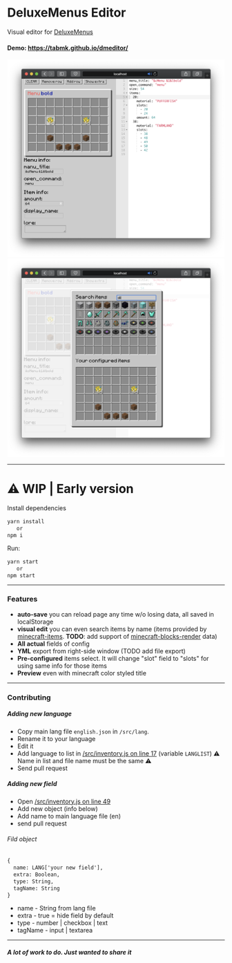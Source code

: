# DeluxeMenus Editor

Visual editor for [DeluxeMenus](https://wiki.helpch.at/clips-plugins/deluxemenus)

#### Demo: https://tabmk.github.io/dmeditor/

<p align="center">
  <img src="img/1.png" />
  <img src="img/2.png" />
</p>

---

# ⚠️ WIP | Early version

Install dependencies
```
yarn install
   or
npm i
```

Run:
```
yarn start
   or
npm start
```
---
### Features
- __auto-save__ you can reload page any time w/o losing data, all saved in localStorage
- __visual edit__ you can even search items by name (items provided by [minecraft-items](https://github.com/pandapaul/minecraft-items). __TODO__: add support of [minecraft-blocks-render](https://github.com/TABmk/minecraft-blocks-render) data)
- __All actual__ fields of config
- __YML__ export from right-side window (TODO add file export)
- __Pre-configured__ items select. It will change "slot" field to "slots" for using same info for those items
- __Preview__ even with minecraft color styled title

---

### Contributing

##### Adding new language
- Copy main lang file `english.json` in `/src/lang`.
- Rename it to your language
- Edit it
- Add language to list in [/src/inventory.js on line 17](https://github.com/TABmk/dmeditor/blob/master/src/inventory.js#L17) (variable `LANGLIST`)
⚠️ Name in list and file name must be the same ⚠️
- Send pull request

##### Adding new field
- Open [/src/inventory.js on line 49](https://github.com/TABmk/dmeditor/blob/master/src/inventory.js#L49)
- Add new object (info below)
- Add name to main language file (en)
- send pull request

###### Fild object
```
{
  name: LANG['your new field'],
  extra: Boolean,
  type: String,
  tagName: String
}
```
- name - String from lang file
- extra - true = hide field by default
- type - number | checkbox | text
- tagName - input | textarea

---

##### A lot of work to do. Just wanted to share it
